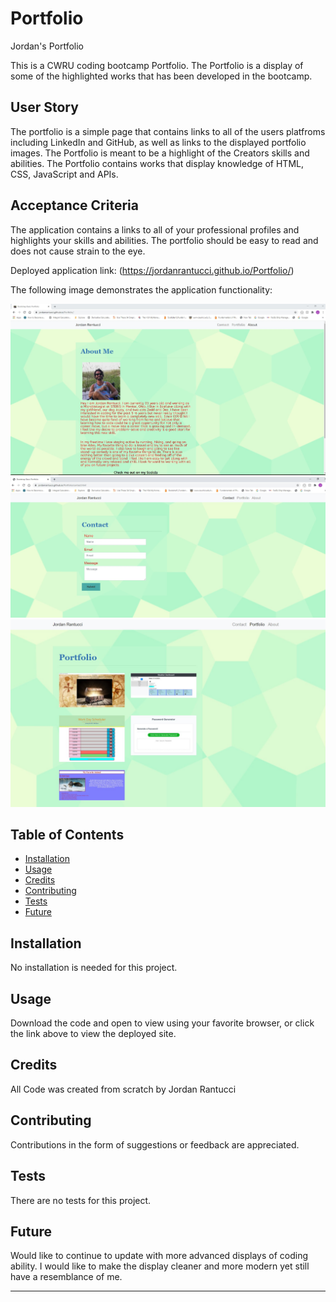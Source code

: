 # Portfolio
Jordan's Portfolio

This is a CWRU coding bootcamp Portfolio.  The Portfolio is a display of some of the highlighted works that has been developed in the bootcamp.

## User Story

The portfolio is a simple page that contains links to all of the users platfroms including LinkedIn and GitHub, as well as links to the displayed portfolio images.  The Portfolio is meant to be a highlight of the Creators skills and abilities.  The Portfolio contains works that display knowledge of HTML, CSS, JavaScript and APIs.


## Acceptance Criteria

The application contains a links to all of your professional profiles and highlights your skills and abilities.  The portfolio should be easy to read and does not cause strain to the eye.


Deployed application link: (https://jordanrantucci.github.io/Portfolio/)

The following image demonstrates the application functionality:

<img src = "./Assets/Images/Screenshots/portfolio_about.jpg">
<img src = "./Assets/Images/Screenshots/portfolio_contact.jpg">
<img src = "./Assets/Images/Screenshots/portfolio_portfolio.jpg">


## Table of Contents

* [Installation](#installation)
* [Usage](#usage)
* [Credits](#credits)
* [Contributing](#contributing)
* [Tests](#tests)
* [Future](#future)


## Installation

No installation is needed for this project.


## Usage 

Download the code and open to view using your favorite browser, or click the link above to view the deployed site.


## Credits

All Code was created from scratch by  Jordan Rantucci


## Contributing

Contributions in the form of suggestions or feedback are appreciated.


## Tests

There are no tests for this project.

## Future 

Would like to continue to update with more advanced displays of coding ability.  I would like to make the display cleaner and more modern yet still have a resemblance of me. 

---

